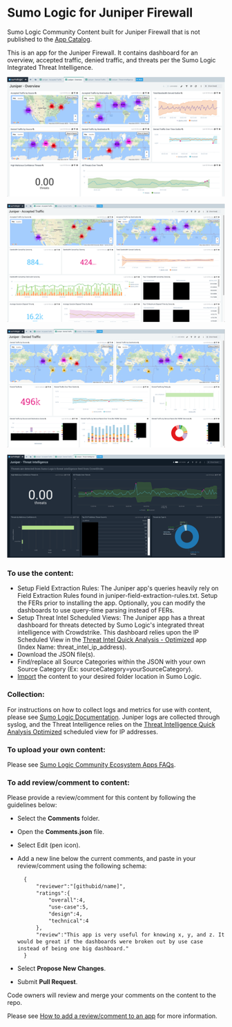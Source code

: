 # Sumo Logic for Juniper Firewall
Sumo Logic Community Content built for Juniper Firewall that is not published to the [App Catalog](https://help.sumologic.com/docs/integrations/).

This is an app for the Juniper Firewall. It contains dashboard for an overview, accepted traffic, denied traffic, and threats per the Sumo Logic Integrated Threat Intelligence. 

![Screenshot-Juniper-Overview](Screenshots/Screenshot-Juniper-Overview.png)

![Screenshot-Juniper-Accepted-Traffic](Screenshots/Screenshot-Juniper-Accepted-Traffic.png)

![Screenshot-Juniper-Denied-Traffic](Screenshots/Screenshot-Juniper-Denied-Traffic.png)

![Screenshot-Juniper-Threat-Intelligence](Screenshots/Screenshot-Juniper-Threat-Intelligence.png)

### To use the content:
- Setup Field Extraction Rules: The Juniper app's queries heavily rely on Field Extraction Rules found in juniper-field-extraction-rules.txt. Setup the FERs prior to installing the app. Optionally, you can modify the dashboards to use query-time parsing instead of FERs.
- Setup Threat Intel Scheduled Views: The Juniper app has a threat dashboard for threats detected by Sumo Logic's integrated threat intelligence with Crowdstrike. This dashboard relies upon the IP Scheduled View in the [Threat Intel Quick Analysis - Optimized](https://github.com/SumoLogic/sumologic-content/blob/master/Sumo-Logic-Tools/Threat_Intelligence_Optimized/scheduled_views.txt) app (Index Name: threat_intel_ip_address).
- Download the JSON file(s).
- Find/replace all Source Categories within the JSON with your own Source Category (Ex: sourceCategory=yourSourceCategory).
- [Import](https://help.sumologic.com/docs/get-started/library/#import-content) the content to your desired folder location in Sumo Logic.

### Collection:
For instructions on how to collect logs and metrics for use with content, please see [Sumo Logic Documentation](https://help.sumologic.com/docs/send-data/). Juniper logs are collected through syslog, and the Threat Intelligence relies on the [Threat Intelligence Quick Analysis Optimized](https://github.com/SumoLogic/sumologic-content/tree/master/Sumo-Logic-Tools/Threat_Intelligence_Optimized) scheduled view for IP addresses. 

### To upload your own content:
Please see [Sumo Logic Community Ecosystem Apps FAQs](https://help.sumologic.com/docs/integrations/community-ecosystem-apps/#faq).

### To add review/comment to content:
Please provide a review/comment for this content by following the guidelines below:

- Select the **Comments** folder.
- Open the **Comments.json** file.
- Select Edit (pen icon).
- Add a new line below the current comments, and paste in your review/comment using the following schema:

        {
            "reviewer":"[githubid/name]",
            "ratings":{
                "overall":4,
                "use-case":5,
                "design":4,
                "technical":4
            },
            "review":"This app is very useful for knowing x, y, and z. It would be great if the dashboards were broken out by use case instead of being one big dashboard."
        }


- Select **Propose New Changes**.
- Submit **Pull Request**.

Code owners will review and merge your comments on the content to the repo.

Please see [How to add a review/comment to an app](https://help.sumologic.com/docs/integrations/community-ecosystem-apps/#how-do-i-add-a-reviewrating-to-an-app) for more information.